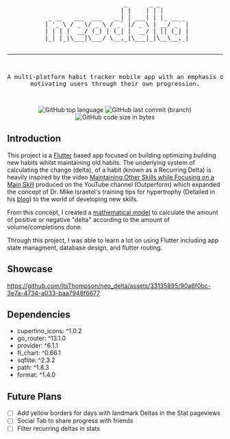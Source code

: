 <div align="center">
<pre>
                       _      _ _        
                      | |    | | |       
  _ __   ___  ___   __| | ___| | |_ __ _ 
 | '_ \ / _ \/ _ \ / _` |/ _ \ | __/ _` |
 | | | |  __/ (_) | (_| |  __/ | || (_| |
 |_| |_|\___|\___/ \__,_|\___|_|\__\__,_|
                                         
-----------------------------------------------------------------------------------------
A multi-platform habit tracker mobile app with an emphasis on motivating users through their own progression.

</pre>

![GitHub top language](https://img.shields.io/github/languages/top/ItsThompson/neo_delta)
![GitHub last commit (branch)](https://img.shields.io/github/last-commit/ItsThompson/neo_delta/main)
![GitHub code size in bytes](https://img.shields.io/github/languages/code-size/ItsThompson/neo_delta)

</div>

## Introduction
This project is a [Flutter](https://flutter.dev/) based app focused on building optimizing building new habits whilst maintaining old habits. The underlying system of calculating the change (delta), of a habit (known as a Recurring Delta) is heavily inspired by the video [Maintaining Other Skills while Focusing on a Main Skill](https://www.youtube.com/watch?v=3wkBd1WnAGo) produced on the YouTube channel (Outperform) which expanded the concept of Dr. Mike Israetel's training tips for hypertrophy (Detailed in his [blog](https://rpstrength.com/blogs/articles/training-volume-landmarks-muscle-growth)) to the world of developing new skills.

From this concept, I created a [mathematical model](https://www.desmos.com/calculator/ejucssx4oc) to calculate the amount of positive or negative "delta" according to the amount of volume/completions done.

Through this project, I was able to learn a lot on using Flutter including app state managment, database design, and flutter routing.

## Showcase

https://github.com/ItsThompson/neo_delta/assets/33135895/90a6f0bc-3e7a-4734-a033-baa7948f6677

## Dependencies
  - cupertino_icons: ^1.0.2
  - go_router: ^13.1.0
  - provider: ^6.1.1
  - fl_chart: ^0.66.1
  - sqflite: ^2.3.2
  - path: ^1.8.3
  - format: ^1.4.0

## Future Plans
  -  [ ] Add yellow borders for days with landmark Deltas in the Stat pageviews
  -  [ ] Social Tab to share progress with friends
  -  [ ] Filter recurring deltas in stats

